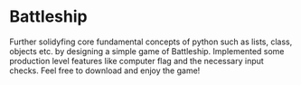 # Battleship

Further solidyfing core fundamental concepts of python such as lists, class, objects etc. by designing a simple game of Battleship. Implemented some production level features like computer flag and the necessary input checks. Feel free to download and enjoy the game!
